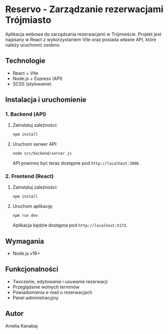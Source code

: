 # Reservo - Zarządzanie rezerwacjami Trójmiasto

Aplikacja webowa do zarządzania rezerwacjami w Trójmieście. Projekt jest napisany w React z wykorzystaniem Vite oraz posiada własne API, które należy uruchomić osobno.

## Technologie

- React + Vite
- Node.js + Express (API)
- SCSS (stylowanie)

## Instalacja i uruchomienie

### 1. Backend (API)

1. Zainstaluj zależności:
   ```sh
   npm install
   ```
2. Uruchom serwer API:
   ```sh
   node src/backend/server.js
   ```
   API powinno być teraz dostępne pod `http://localhost:3000`.

### 2. Frontend (React)

1. Zainstaluj zależności:
   ```sh
   npm install
   ```
2. Uruchom aplikację:
   ```sh
   npm run dev
   ```
   Aplikacja będzie dostępna pod `http://localhost:5173`.

## Wymagania

- Node.js v16+

## Funkcjonalności

- Tworzenie, edytowanie i usuwanie rezerwacji
- Przeglądanie wolnych terminów
- Powiadomienia e-mail o rezerwacjach
- Panel administracyjny

## Autor

Amelia Kanabaj

